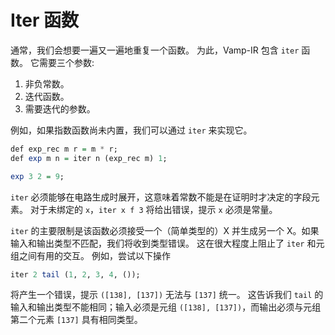 # Iter 函数

通常，我们会想要一遍又一遍地重复一个函数。 为此，Vamp-IR 包含 `iter` 函数。 它需要三个参数:

1. 非负常数。
2. 迭代函数。
3. 需要迭代的参数。

例如，如果指数函数尚未内置，我们可以通过 `iter` 来实现它。

```haskell
def exp_rec m r = m * r;
def exp m n = iter n (exp_rec m) 1;

exp 3 2 = 9;
```

`iter` 必须能够在电路生成时展开，这意味着常数不能是在证明时才决定的字段元素。 对于未绑定的 `x`，`iter x f 3` 将给出错误，提示 `x` 必须是常量。

`iter` 的主要限制是该函数必须接受一个（简单类型的）X 并生成另一个 X。如果输入和输出类型不匹配，我们将收到类型错误。 这在很大程度上阻止了 `iter` 和元组之间有用的交互。 例如，尝试以下操作

```haskell
iter 2 tail (1, 2, 3, 4, ());
```

将产生一个错误，提示 `([138], [137])` 无法与 `[137]` 统一。 这告诉我们 `tail` 的输入和输出类型不能相同；输入必须是元组 `([138], [137])`，而输出必须与元组第二个元素 `[137]` 具有相同类型。
